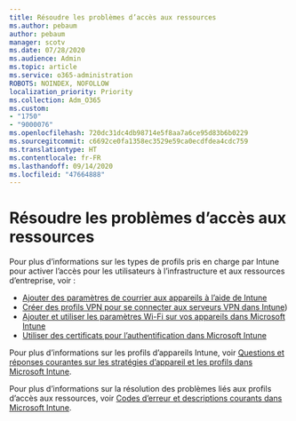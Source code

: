```yaml
---
title: Résoudre les problèmes d’accès aux ressources
ms.author: pebaum
author: pebaum
manager: scotv
ms.date: 07/28/2020
ms.audience: Admin
ms.topic: article
ms.service: o365-administration
ROBOTS: NOINDEX, NOFOLLOW
localization_priority: Priority
ms.collection: Adm_O365
ms.custom:
- "1750"
- "9000076"
ms.openlocfilehash: 720dc31dc4db98714e5f8aa7a6ce95d83b6b0229
ms.sourcegitcommit: c6692ce0fa1358ec3529e59ca0ecdfdea4cdc759
ms.translationtype: HT
ms.contentlocale: fr-FR
ms.lasthandoff: 09/14/2020
ms.locfileid: "47664888"
---
```

# <a name="troubleshoot-resource-access-issues"></a>Résoudre les problèmes d’accès aux ressources

Pour plus d’informations sur les types de profils pris en charge par Intune pour activer l’accès pour les utilisateurs à l’infrastructure et aux ressources d’entreprise, voir :

- [Ajouter des paramètres de courrier aux appareils à l’aide de Intune](https://docs.microsoft.com/intune/email-settings-configure)
- [Créer des profils VPN pour se connecter aux serveurs VPN dans Intune](https://docs.microsoft.com/intune/vpn-settings-configure))
- [Ajouter et utiliser les paramètres Wi-Fi sur vos appareils dans Microsoft Intune](https://docs.microsoft.com/intune/wi-fi-settings-configure)
- [Utiliser des certificats pour l’authentification dans Microsoft Intune](https://docs.microsoft.com/intune/certificates-configure)

Pour plus d’informations sur les profils d’appareils Intune, voir [Questions et réponses courantes sur les stratégies d’appareil et les profils dans Microsoft Intune](https://docs.microsoft.com/intune/device-profile-troubleshoot).

Pour plus d’informations sur la résolution des problèmes liés aux profils d’accès aux ressources, voir [Codes d’erreur et descriptions courants dans Microsoft Intune](https://docs.microsoft.com/intune/troubleshoot-company-resource-access-problems).